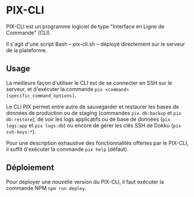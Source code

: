 PIX-CLI
=======

PIX-CLI est un programme logiciel de type "Interface en Ligne de Commande" (CLI).

Il s'agit d'une script Bash – pix-cli.sh – déployé directement sur le serveur de la plateforme.
  
Usage
-----

La meilleure façon d'utiliser le CLI est de se connecter en SSH sur le serveur, et d'exécuter la commande `pix <command> [specific_command_options]`.

Le CLI PIX permet entre autre de sauvegarder et restaurer les bases de données de production ou de staging (commandes `pix db:backup` et `pix db:restore`), de voir les logs applicatifs ou de base de données (`pix logs:app` et `pix logs:db`) ou encore de gérer les clés SSH de Dokku (`pix ssh-keys:*`).

Pour une description exhaustive des fonctionnalités offertes par le PIX-CLI, il suffit d'exécuter la commande `pix help` (défaut).

Déploiement
-----------

Pour déployer une nouvelle version du PIX-CLI, il faut exécuter la commande NPM `npm run deploy`.
